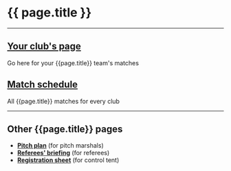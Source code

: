# {{ page.title }}

---

## [Your club's page](entrants)

Go here for your {{page.title}} team's matches

## [Match schedule](schedule)

All {{page.title}} matches for every club

---

## Other {{page.title}} pages

* **[Pitch plan](pitches)** (for pitch marshals)
* **[Referees' briefing](referees)** (for referees)
* **[Registration sheet](registration)** (for control tent)
